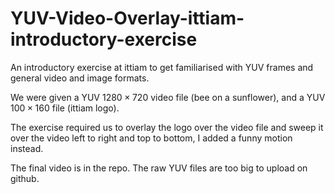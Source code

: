 # YUV-Video-Overlay-ittiam-introductory-exercise
An introductory exercise at ittiam to get familiarised with YUV frames and general video and image formats.

We were given a YUV $1280 \times 720$ video file (bee on a sunflower), and a YUV $100 \times 160$ file (ittiam logo).

The exercise required us to overlay the logo over the video file and sweep it over the video left to right and top to bottom, I added a funny motion instead.

The final video is in the repo. The raw YUV files are too big to upload on github.
